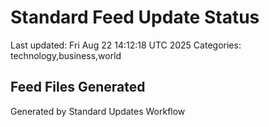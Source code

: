 # Standard Feed Update Status
Last updated: Fri Aug 22 14:12:18 UTC 2025
Categories: technology,business,world

## Feed Files Generated

Generated by Standard Updates Workflow

